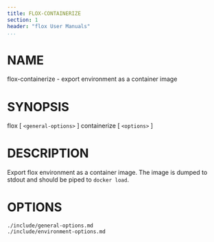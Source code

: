 ```yaml
---
title: FLOX-CONTAINERIZE
section: 1
header: "flox User Manuals"
...
```



# NAME

flox-containerize - export environment as a container image

# SYNOPSIS

flox [ `<general-options>` ] containerize [ `<options>` ]

# DESCRIPTION

Export flox environment as a container image. The image is dumped to stdout and
should be piped to `docker load`.

# OPTIONS

```{.include}
./include/general-options.md
./include/environment-options.md
```
